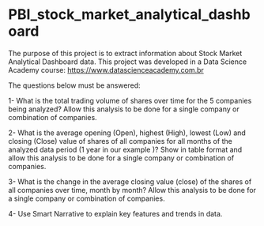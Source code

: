 # PBI_stock_market_analytical_dashboard

 The purpose of this project is to extract information about Stock Market Analytical Dashboard data. This project was developed in a Data Science Academy course: https://www.datascienceacademy.com.br

 The questions below must be answered:

1- What is the total trading volume of shares over time for the 5 companies being analyzed? Allow this analysis to be done for a single company or combination of companies.

2- What is the average opening (Open), highest (High), lowest (Low) and closing (Close) value of shares of all companies for all months of the analyzed data period (1 year in our example )? Show in table format and allow this analysis to be done for a single company or combination of companies.

3- What is the change in the average closing value (close) of the shares of all companies over time, month by month? Allow this analysis to be done for a single company or combination of companies.

4- Use Smart Narrative to explain key features and trends in data.
